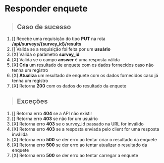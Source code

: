 # Responder enquete

> ## Caso de sucesso

1. [] Recebe uma requisição do tipo **PUT** na rota **/api/surveys/{survey_id}/results**
2. [] Valida se a requisição foi feita por um **usuário**
3. [X] Valida o parâmetro **survey_id**
4. [X] Valida se o campo **answer** é uma resposta válida
5. [X] **Cria** um resultado de enquete com os dados fornecidos caso não tenha um registro
6. [X] **Atualiza** um resultado de enquete com os dados fornecidos caso já tenha um registro
7. [X] Retorna **200** com os dados do resultado da enquete

> ## Exceções

1. [] Retorna erro **404** se a API não existir
2. [] Retorna erro **403** se não for um usuário
3. [X] Retorna erro **403** se o survey_id passado na URL for inválido
4. [X] Retorna erro **403** se a resposta enviada pelo client for uma resposta inválida
5. [X] Retorna erro **500** se der erro ao tentar criar o resultado da enquete
6. [X] Retorna erro **500** se der erro ao tentar atualizar o resultado da enquete
7. [X] Retorna erro **500** se der erro ao tentar carregar a enquete